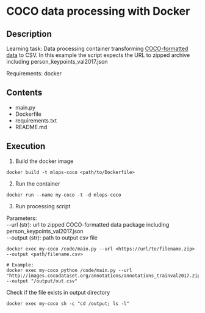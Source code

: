 # COCO data processing with Docker

## Description
Learning task: Data processing container transforming [COCO-formatted data](https://cocodataset.org/#format-data) to CSV.
In this example the script expects the URL to zipped archive including person_keypoints_val2017.json

Requirements: docker <br>

## Contents
- main.py
- Dockerfile
- requirements.txt
- README.md

## Execution

1) Build the docker image

```
docker build -t mlops-coco <path/to/Dockerfile>
```

2) Run the container

```
docker run --name my-coco -t -d mlops-coco
```

3) Run processing script

Parameters: <br>
--url (str): url to zipped COCO-formatted data package including person_keypoints_val2017.json<br>
--output (str): path to output csv file

```
docker exec my-coco /code/main.py --url <https://url/to/filename.zip> --output <path/filename.csv>

# Example:
docker exec my-coco python /code/main.py --url "http://images.cocodataset.org/annotations/annotations_trainval2017.zip" --output "/output/out.csv"
```
Check if the file exists in output directory
```
docker exec my-coco sh -c "cd /output; ls -l"
```